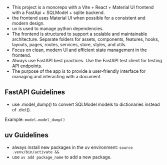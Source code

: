 - This project is a monorepo with a Vite + React + Material UI frontend with a FastApi + SQLModel + sqlite backend. 
- the frontend uses Material UI when possible for a consistent and modern design.
- uv is used to manage python dependencies.
- The frontend is structured to support a scalable and maintainable architecture. Separate folders for assets, components, features, hooks, layouts, pages, routes, services, store, styles, and utils.
- Focus on clean, modern UI and efficient state management in the frontend.
- Always use FastAPI best practices. Use the FastAPI test client for testing API endpoints.
- The purpose of the app is to provide a user-friendly interface for managing and interacting with a document.

## FastAPI Guidelines
- use .model_dump() to convert SQLModel models to dictionaries instead of .dict().

Example:
`model.model_dump()`

## uv Guidelines
- always install new packages in the uv environment: `source .venv/bin/activate &&`
- use `uv add package_name` to add a new package.


